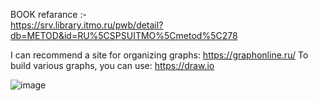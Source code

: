 BOOK refarance :-  
https://srv.library.itmo.ru/pwb/detail?db=METOD&id=RU%5CSPSUITMO%5Cmetod%5C278


I can recommend a site for organizing graphs: https://graphonline.ru/
To build various graphs, you can use: https://draw.io


![image](https://github.com/user-attachments/assets/95ca6a4d-0545-47e1-8cf2-3b9cacc88f2e)
